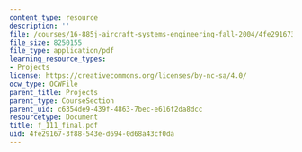 ```yaml
---
content_type: resource
description: ''
file: /courses/16-885j-aircraft-systems-engineering-fall-2004/4fe291673f88543ed6940d68a43cf0da_f_111_final.pdf
file_size: 8250155
file_type: application/pdf
learning_resource_types:
- Projects
license: https://creativecommons.org/licenses/by-nc-sa/4.0/
ocw_type: OCWFile
parent_title: Projects
parent_type: CourseSection
parent_uid: c6354de9-439f-4863-7bec-e616f2da8dcc
resourcetype: Document
title: f_111_final.pdf
uid: 4fe29167-3f88-543e-d694-0d68a43cf0da
---
```

